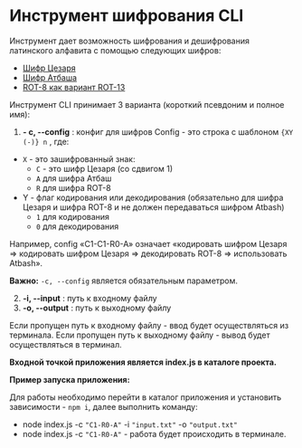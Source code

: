 # Инструмент шифрования CLI
Инструмент дает возможность шифрования и дешифрования латинского алфавита с помощью следующих шифров: 
* [Шифр Цезаря](https://en.wikipedia.org/wiki/Caesar_cipher)
* [Шифр Атбаша](https://en.wikipedia.org/wiki/Atbash)
* [ROT-8 как вариант ROT-13](https://en.wikipedia.org/wiki/ROT13)

Инструмент CLI принимает 3 варианта (короткий псевдоним и полное имя):
1.  **- c, --config** : конфиг для шифров
Config - это строка с шаблоном `{XY (-)} n` , где:
  * `X` - это зашифрованный знак:
    * `C` - это шифр Цезаря (со сдвигом 1)
    * `A` для шифра Атбаш
    * `R` для шифра ROT-8
  * Y - флаг кодирования или декодирования (обязательно для шифра Цезаря и шифра ROT-8 и не должен передаваться шифром Atbash)
    * `1` для кодирования
    * `0` для декодирования

Например, config «C1-C1-R0-A» означает «кодировать шифром Цезаря => кодировать шифром Цезаря => декодировать ROT-8 => использовать Atbash».

**Важно:** `-с, --config` является обязательным параметром.

2.  **-i, --input** : путь к входному файлу
3.  **-o, --output** : путь к выходному файлу

Если пропущен путь к входному файлу - ввод будет осуществляться из терминала. Если пропущен путь к выходному файлу - вывод будет осуществляться в терминал.

**Входной точкой приложения является index.js в каталоге проекта.**

**Пример запуска приложения:**

Для работы необходимо перейти в каталог приложения и установить зависимости - `npm i`, далее выполнить команду:

  * node index.js -c `"C1-R0-A"` -i `"input.txt"` -o `"output.txt"`
  * node index.js -c `"C1-R0-A"` - работа будет происходить в терминале.

